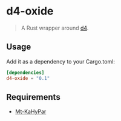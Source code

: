 # d4-oxide

> A Rust wrapper around [d4][d4].

## Usage

Add it as a dependency to your Cargo.toml:

```toml
[dependencies]
d4-oxide = "0.1"
```

## Requirements

- [Mt-KaHyPar][mtkahypar]

[d4]: https://github.com/crillab/d4v2
[mtkahypar]: https://github.com/kahypar/mt-kahypar
